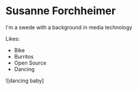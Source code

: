 # Susanne Forchheimer

I'm a swede with a background in media technology 

Likes:

* Bike
* Burritos
* Open Source
* Dancing 

![dancing baby]